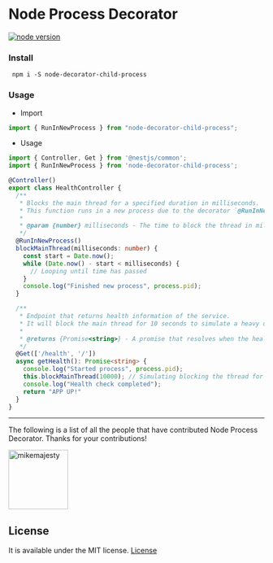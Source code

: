 # Node Process Decorator

[![node version][node-image]][node-url]

[node-image]: https://img.shields.io/badge/node.js-%3E=_18.0-green.svg?style=flat-square
[node-url]: http://nodejs.org/download/

### Install

```
 npm i -S node-decorator-child-process
```

### Usage

- Import

```ts
import { RunInNewProcess } from "node-decorator-child-process";
```
- Usage

```ts
import { Controller, Get } from '@nestjs/common';
import { RunInNewProcess } from 'node-decorator-child-process';

@Controller()
export class HealthController {
  /**
   * Blocks the main thread for a specified duration in milliseconds.
   * This function runs in a new process due to the decorator `@RunInNewProcess`.
   *
   * @param {number} milliseconds - The time to block the thread in milliseconds.
   */
  @RunInNewProcess()
  blockMainThread(milliseconds: number) {
    const start = Date.now();
    while (Date.now() - start < milliseconds) {
      // Looping until time has passed
    }
    console.log("Finished new process", process.pid);
  }

  /**
   * Endpoint that returns health information of the service.
   * It will block the main thread for 10 seconds to simulate a heavy operation.
   *
   * @returns {Promise<string>} - A promise that resolves when the health check is completed.
   */
  @Get(['/health', '/'])
  async getHealth(): Promise<string> {
    console.log("Started process", process.pid);
    this.blockMainThread(10000); // Simulating blocking the thread for 10 seconds
    console.log("Health check completed");
    return "APP UP!"
  }
}
```
---

The following is a list of all the people that have contributed Node Process Decorator. Thanks for your contributions!

[<img alt="mikemajesty" src="https://avatars1.githubusercontent.com/u/11630212?s=460&v=4&s=117" width="117">](https://github.com/mikemajesty)

## License

It is available under the MIT license.
[License](https://opensource.org/licenses/mit-license.php)
